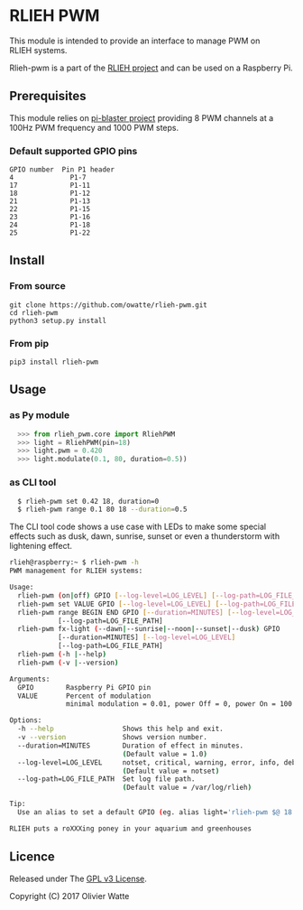 # RLIEH PWM

This module is intended to provide an interface to manage PWM on RLIEH systems.

Rlieh-pwm is a part of the [RLIEH project](http://www.lebiklab.com/portfolio/rlieh/)
and can be used on a Raspberry Pi.

## Prerequisites

This module relies on [pi-blaster project](https://github.com/hybridgroup/pi-blaster) providing 8 PWM channels at a 100Hz PWM frequency and 1000 PWM steps.

### Default supported GPIO pins

    GPIO number  Pin P1 header
    4              P1-7
    17             P1-11
    18             P1-12
    21             P1-13
    22             P1-15
    23             P1-16
    24             P1-18
    25             P1-22

## Install

### From source

```
git clone https://github.com/owatte/rlieh-pwm.git
cd rlieh-pwm
python3 setup.py install
```
### From pip

```
pip3 install rlieh-pwm
```
## Usage

### as Py module
```python
  >>> from rlieh_pwm.core import RliehPWM
  >>> light = RliehPWM(pin=18)
  >>> light.pwm = 0.420
  >>> light.modulate(0.1, 80, duration=0.5))
```

### as CLI tool
```bash
  $ rlieh-pwm set 0.42 18, duration=0
  $ rlieh-pwm range 0.1 80 18 --duration=0.5
```

The CLI tool code shows a use case with LEDs to make some special effects such as
dusk, dawn, sunrise, sunset or even a thunderstorm with lightening effect.

```bash
rlieh@raspberry:~ $ rlieh-pwm -h
PWM management for RLIEH systems:

Usage:
  rlieh-pwm (on|off) GPIO [--log-level=LOG_LEVEL] [--log-path=LOG_FILE_PATH]
  rlieh-pwm set VALUE GPIO [--log-level=LOG_LEVEL] [--log-path=LOG_FILE_PATH]
  rlieh-pwm range BEGIN END GPIO [--duration=MINUTES] [--log-level=LOG_LEVEL]
            [--log-path=LOG_FILE_PATH]
  rlieh-pwm fx-light (--dawn|--sunrise|--noon|--sunset|--dusk) GPIO
            [--duration=MINUTES] [--log-level=LOG_LEVEL]
            [--log-path=LOG_FILE_PATH]
  rlieh-pwm (-h |--help)
  rlieh-pwm (-v |--version)

Arguments:
  GPIO        Raspberry Pi GPIO pin
  VALUE       Percent of modulation
              minimal modulation = 0.01, power Off = 0, power On = 100

Options:
  -h --help                 Shows this help and exit.
  -v --version              Shows version number.
  --duration=MINUTES        Duration of effect in minutes.
                            (Default value = 1.0)
  --log-level=LOG_LEVEL     notset, critical, warning, error, info, debug.
                            (Default value = notset)
  --log-path=LOG_FILE_PATH  Set log file path.
                            (Default value = /var/log/rlieh)

Tip:
  Use an alias to set a default GPIO (eg. alias light='rlieh-pwm $@ 18')

RLIEH puts a roXXXing poney in your aquarium and greenhouses

```
## Licence

Released under The [GPL v3 License](COPYING.md).

Copyright (C) 2017 Olivier Watte
